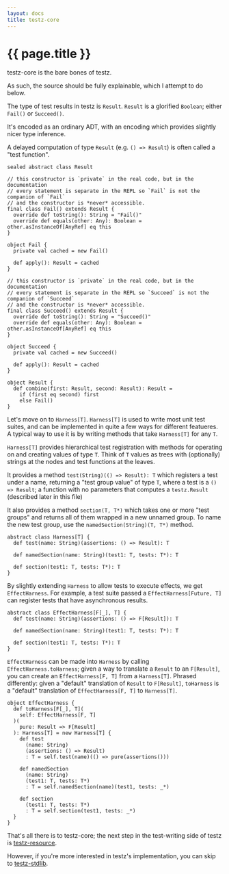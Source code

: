```yaml
---
layout: docs
title: testz-core
---
```


# {{ page.title }}

testz-core is the bare bones of testz.

As such, the source should be fully explainable, which I attempt to do below.

The type of test results in testz is `Result`.
`Result` is a glorified `Boolean`; either `Fail()` or `Succeed()`.

It's encoded as an ordinary ADT, with an encoding which provides slightly nicer
type inference.

A delayed computation of type `Result` (e.g. `() => Result`) is often called
a "test function".

```tut:silent
sealed abstract class Result

// this constructor is `private` in the real code, but in the documentation
// every statement is separate in the REPL so `Fail` is not the companion of `Fail`
// and the constructor is *never* accessible.
final class Fail() extends Result {
  override def toString(): String = "Fail()"
  override def equals(other: Any): Boolean = other.asInstanceOf[AnyRef] eq this
}

object Fail {
  private val cached = new Fail()

  def apply(): Result = cached
}

// this constructor is `private` in the real code, but in the documentation
// every statement is separate in the REPL so `Succeed` is not the companion of `Succeed`
// and the constructor is *never* accessible.
final class Succeed() extends Result {
  override def toString(): String = "Succeed()"
  override def equals(other: Any): Boolean = other.asInstanceOf[AnyRef] eq this
}

object Succeed {
  private val cached = new Succeed()

  def apply(): Result = cached
}

object Result {
  def combine(first: Result, second: Result): Result =
    if (first eq second) first
    else Fail()
}
```

Let's move on to `Harness[T]`. `Harness[T]` is used to write most unit test suites, and can be
implemented in quite a few ways for different featueres. A typical way to use it is by writing
methods that take `Harness[T]` for any `T`.

`Harness[T]` provides hierarchical test registration with methods for
operating on and creating values of type `T`. Think of `T` values as trees
with (optionally) strings at the nodes and test functions at the leaves.

It provides a method `test(String)(() => Result): T` which registers
a test under a name, returning a "test group value" of type `T`, where
a test is a `() => Result`; a function with no parameters that computes
a `testz.Result` (described later in this file)

It also provides a method `section(T, T*)` which takes one or more "test groups"
and returns all of them wrapped in a new unnamed group. To name the new test group,
use the `namedSection(String)(T, T*)` method.

```tut:silent
abstract class Harness[T] {
  def test(name: String)(assertions: () => Result): T

  def namedSection(name: String)(test1: T, tests: T*): T

  def section(test1: T, tests: T*): T
}
```

By slightly extending `Harness` to allow tests to execute effects, we get
`EffectHarness`. For example, a test suite passed a `EffectHarness[Future, T]`
can register tests that have asynchronous results.

```tut:silent
abstract class EffectHarness[F[_], T] {
  def test(name: String)(assertions: () => F[Result]): T

  def namedSection(name: String)(test1: T, tests: T*): T

  def section(test1: T, tests: T*): T
}
```

`EffectHarness` can be made into `Harness` by calling `EffectHarness.toHarness`; given a way to translate
a `Result` to an `F[Result]`, you can create an `EffectHarness[F, T]` from a `Harness[T]`.
Phrased differently: given a "default" translation of `Result` to `F[Result]`, `toHarness` is a "default"
translation of `EffectHarness[F, T]` to `Harness[T]`.

```tut:silent
object EffectHarness {
  def toHarness[F[_], T](
    self: EffectHarness[F, T]
  )(
    pure: Result => F[Result]
  ): Harness[T] = new Harness[T] {
    def test
      (name: String)
      (assertions: () => Result)
      : T = self.test(name)(() => pure(assertions()))

    def namedSection
      (name: String)
      (test1: T, tests: T*)
      : T = self.namedSection(name)(test1, tests: _*)

    def section
      (test1: T, tests: T*)
      : T = self.section(test1, tests: _*)
  }
}
```

That's all there is to testz-core; the next step in the test-writing side of testz is
[testz-resource](./03-resource.md).

However, if you're more interested in testz's implementation, you can skip to
[testz-stdlib](./04-stdlib.md).
